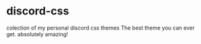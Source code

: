 # discord-css
colection of my personal discord css themes
The best theme you can ever get.
absolutely amazing!
